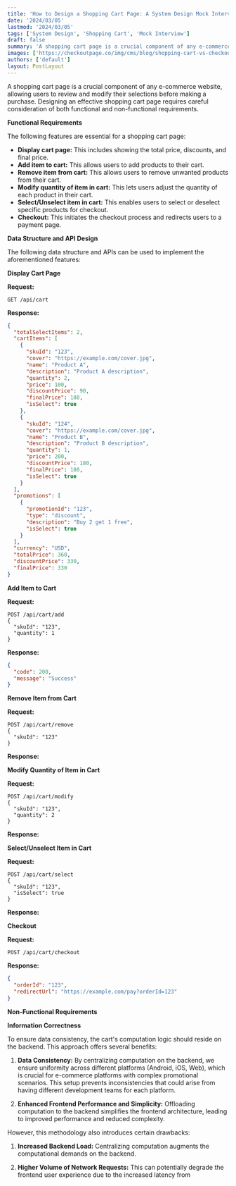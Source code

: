 ```yaml
---
title: 'How to Design a Shopping Cart Page: A System Design Mock Interview'
date: '2024/03/05'
lastmod: '2024/03/05'
tags: ['System Design', 'Shopping Cart', 'Mock Interview']
draft: false
summary: 'A shopping cart page is a crucial component of any e-commerce website, allowing users to review and modify their selections before making a purchase. Designing an effective shopping cart page requires careful consideration of both functional and non-functional requirements. This blog post summarizes a mock interview discussion on designing a shopping cart page, exploring the core functionalities and considerations for building a scalable e-commerce platform.'
images: ['https://checkoutpage.co/img/cms/blog/shopping-cart-vs-checkout-page-stripe.png']
authors: ['default']
layout: PostLayout
---
```


A shopping cart page is a crucial component of any e-commerce website, allowing users to review and modify their selections before making a purchase. Designing an effective shopping cart page requires careful consideration of both functional and non-functional requirements.

**Functional Requirements**

The following features are essential for a shopping cart page:

- **Display cart page:** This includes showing the total price, discounts, and final price.
- **Add item to cart:** This allows users to add products to their cart.
- **Remove item from cart:** This allows users to remove unwanted products from their cart.
- **Modify quantity of item in cart:** This lets users adjust the quantity of each product in their cart.
- **Select/Unselect item in cart:** This enables users to select or deselect specific products for checkout.
- **Checkout:** This initiates the checkout process and redirects users to a payment page.

**Data Structure and API Design**

The following data structure and APIs can be used to implement the aforementioned features:

**Display Cart Page**

**Request:**

```
GET /api/cart
```

**Response:**

```json
{
  "totalSelectItems": 2,
  "cartItems": [
    {
      "skuId": "123",
      "cover": "https://example.com/cover.jpg",
      "name": "Product A",
      "description": "Product A description",
      "quantity": 2,
      "price": 100,
      "discountPrice": 90,
      "finalPrice": 180,
      "isSelect": true
    },
    {
      "skuId": "124",
      "cover": "https://example.com/cover.jpg",
      "name": "Product B",
      "description": "Product B description",
      "quantity": 1,
      "price": 200,
      "discountPrice": 180,
      "finalPrice": 180,
      "isSelect": true
    }
  ],
  "promotions": [
    {
      "promotionId": "123",
      "type": "discount",
      "description": "Buy 2 get 1 free",
      "isSelect": true
    }
  ],
  "currency": "USD",
  "totalPrice": 360,
  "discountPrice": 330,
  "finalPrice": 330
}
```

**Add Item to Cart**

**Request:**

```
POST /api/cart/add
{
  "skuId": "123",
  "quantity": 1
}
```

**Response:**

```json
{
  "code": 200,
  "message": "Success"
}
```

**Remove Item from Cart**

**Request:**

```
POST /api/cart/remove
{
  "skuId": "123"
}
```

**Response:**

**Modify Quantity of Item in Cart**

**Request:**

```
POST /api/cart/modify
{
  "skuId": "123",
  "quantity": 2
}
```

**Response:**

**Select/Unselect Item in Cart**

**Request:**

```
POST /api/cart/select
{
  "skuId": "123",
  "isSelect": true
}
```

**Response:**

**Checkout**

**Request:**

```
POST /api/cart/checkout
```

**Response:**

```json
{
  "orderId": "123",
  "redirectUrl": "https://example.com/pay?orderId=123"
}
```

**Non-Functional Requirements**

**Information Correctness**

To ensure data consistency, the cart's computation logic should reside on the backend. This approach offers several benefits:

1. **Data Consistency:** By centralizing computation on the backend, we ensure uniformity across different platforms (Android, iOS, Web), which is crucial for e-commerce platforms with complex promotional scenarios. This setup prevents inconsistencies that could arise from having different development teams for each platform.

2. **Enhanced Frontend Performance and Simplicity:** Offloading computation to the backend simplifies the frontend architecture, leading to improved performance and reduced complexity.

However, this methodology also introduces certain drawbacks:

1. **Increased Backend Load:** Centralizing computation augments the computational demands on the backend.

2. **Higher Volume of Network Requests:** This can potentially degrade the frontend user experience due to the increased latency from
